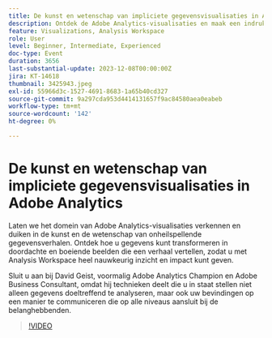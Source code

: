 ```yaml
---
title: De kunst en wetenschap van impliciete gegevensvisualisaties in Adobe Analytics
description: Ontdek de Adobe Analytics-visualisaties en maak een indrukwekkend verhaal over gegevens. Ontdek hoe u gegevens kunt transformeren in doordachte en boeiende beelden die een verhaal vertellen, zodat u met Analysis Workspace heel nauwkeurig inzicht en impact kunt geven.
feature: Visualizations, Analysis Workspace
role: User
level: Beginner, Intermediate, Experienced
doc-type: Event
duration: 3656
last-substantial-update: 2023-12-08T00:00:00Z
jira: KT-14618
thumbnail: 3425943.jpeg
exl-id: 55966d3c-1527-4691-8683-1a65b40cd327
source-git-commit: 9a297cda953d4414131657f9ac84580aea0eabeb
workflow-type: tm+mt
source-wordcount: '142'
ht-degree: 0%

---
```


# De kunst en wetenschap van impliciete gegevensvisualisaties in Adobe Analytics

Laten we het domein van Adobe Analytics-visualisaties verkennen en duiken in de kunst en de wetenschap van onheilspellende gegevensverhalen. Ontdek hoe u gegevens kunt transformeren in doordachte en boeiende beelden die een verhaal vertellen, zodat u met Analysis Workspace heel nauwkeurig inzicht en impact kunt geven.

Sluit u aan bij David Geist, voormalig Adobe Analytics Champion en Adobe Business Consultant, omdat hij technieken deelt die u in staat stellen niet alleen gegevens doeltreffend te analyseren, maar ook uw bevindingen op een manier te communiceren die op alle niveaus aansluit bij de belanghebbenden.

>[!VIDEO](https://video.tv.adobe.com/v/3425943/?learn=on)
